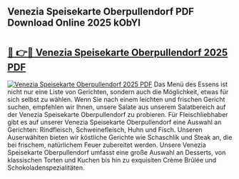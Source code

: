 ## Venezia Speisekarte Oberpullendorf PDF Download Online 2025 kObYI

# <h2><a href="http://gccagf.nevu.top/?p=Venezia+Speisekarte+Oberpullendorf">🔗 👉🔴 Venezia Speisekarte Oberpullendorf 2025 PDF</a></h2>

[![Venezia Speisekarte Oberpullendorf 2025 PDF](https://i.imgur.com/dBaPXMq.png)](http://gccagf.nevu.top/?p=Venezia+Speisekarte+Oberpullendorf)
Das Menü des Essens ist nicht nur eine Liste von Gerichten, sondern auch die Möglichkeit, etwas für sich selbst zu wählen. Wenn Sie nach einem leichten und frischen Gericht suchen, empfehlen wir Ihnen, unsere Salate aus unserem Salatbereich auf der Venezia Speisekarte Oberpullendorf zu probieren. Für Fleischliebhaber gibt es auf unserer Venezia Speisekarte Oberpullendorf eine Auswahl an Gerichten: Rindfleisch, Schweinefleisch, Huhn und Fisch. Unseren Auserwählten bieten wir köstliche Gerichte wie Schaschlik und Steak an, die bei frischem, natürlichem Feuer zubereitet werden. Unsere Venezia Speisekarte Oberpullendorf umfasst eine große Auswahl an Desserts, von klassischen Torten und Kuchen bis hin zu exquisiten Crème Brûlée und Schokoladenspezialitäten.
